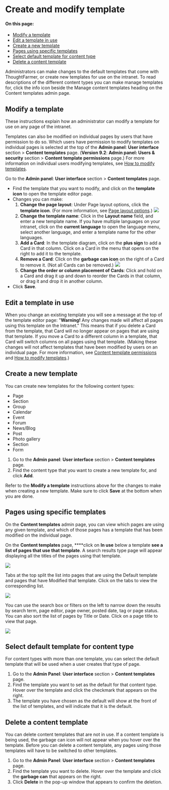 # Create and modify template

#### On this page:

* [Modify a template](../../../../using-thoughtfarmer/add-pages-and-sections/modify-templates.md)
* [Edit a template in use](./)
* [Create a new template](./)
* [Pages using specific templates](./)
* [Select default template for content type](./)
* [Delete a content template](./)

Administrators can make changes to the default templates that come with ThoughtFarmer, or create new templates for use on the intranet. To read descriptions of the different content types you can make manage templates for, click the info icon beside the Manage content templates heading on the Content templates admin page.

## Modify a template

These instructions explain how an administrator can modify a template for use on any page of the intranet.  
  
Templates can also be modified on individual pages by users that have permission to do so. Which users have permission to modify templates on individual pages is selected at the top of the **Admin panel**: **User interface** section &gt; **Content templates** page. \(**Version 9.2**: **Admin panel: Users & security** section &gt; **Content template permissions** page.\) For more information on individual users modifying templates, see [How to modify templates](../../../../using-thoughtfarmer/add-pages-and-sections/modify-templates.md).

 Go to the **Admin panel**: **User interface** section &gt; **Content templates** page.

* Find the template that you want to modify, and click on the **template icon** to open the template editor page.
* Changes you can make:
  1. **Change the page layout**: Under Page layout options, click the **template icon**. \(For more information, see [Page layout options](page-layout-option.md).\)   ![](../../../../.gitbook/assets/8.0admin12899pagelayouts.jpg)  
  2. **Change the template name**: Click in the **Layout name** field, and enter a new template name. If you have multiple languages on your intranet, click on the **current language** to open the language menu, select another language, and enter a template name for the other languages.
  3. **Add a Card**: In the template diagram, click on the **plus sign** to add a Card in that column. Click on a Card in the menu that opens on the right to add it to the template.
  4. **Remove a Card**: Click on the **garbage can icon** on the right of a Card to remove it. \(Not all Cards can be removed.\)   ![](../../../../.gitbook/assets/8.0admin12899removecard.jpg)  
  5. **Change the order or column placement of Cards**: Click and hold on a Card and drag it up and down to reorder the Cards in that column, or drag it and drop it in another column.
* Click **Save**.

## Edit a template in use

When you change an existing template you will see a message at the top of the template editor page: "**Warning!** Any changes made will affect all pages using this template on the Intranet." This means that if you delete a Card from the template, that Card will no longer appear on pages that are using that template. If you move a Card to a different column in a template, that Card will switch columns on all pages using that template. \(Making these changes will not affect templates that have been modified by users on an individual page. For more information, see [Content template permissions](../content-type-template-permissions.md) and [How to modify templates](../../../../using-thoughtfarmer/add-pages-and-sections/modify-templates.md).\)

## Create a new template

You can create new templates for the following content types:

* Page
* Section
* Group
* Calendar
* Event
* Forum
* News/Blog
* Post
* Photo gallery
* Section
* Form

1. Go to the **Admin panel**: **User interface** section &gt; **Content templates** page.
2. Find the content type that you want to create a new template for, and click **Add**.

Refer to the **Modify a template** instructions above for the changes to make when creating a new template. Make sure to click **Save** at the bottom when you are done.

## Pages using specific templates

On the **Content templates** admin page, you can view which pages are using any given template, and which of those pages has a template that has been modified on the individual page.  
  
On the **Content templates** page, ****click on **In use** below a template **see a list of pages that use that template**. A search results type page will appear displaying all the titles of the pages using that template.

![](../../../../.gitbook/assets/1-modifiedtemplates.png)

Tabs at the top split the list into pages that are using the Default template and pages that have Modified that template. Click on the tabs to view the corresponding list.

![](../../../../.gitbook/assets/2-templateusage.png)

You can use the search box or filters on the left to narrow down the results by search term, page editor, page owner, posted date, tag or page status. You can also sort the list of pages by Title or Date. Click on a page title to view that page.

![](../../../../.gitbook/assets/3-templatessearchfilter.png)

## Select default template for content type

For content types with more than one template, you can select the default template that will be used when a user creates that type of page.

1. Go to the **Admin Panel**: **User interface** section &gt; **Content templates** page.
2. Find the template you want to set as the default for that content type. Hover over the template and click the checkmark that appears on the right.
3. The template you have chosen as the default will show at the front of the list of templates, and will indicate that it is the default.

## Delete a content template

You can delete content templates that are not in use. If a content template is being used, the garbage can icon will not appear when you hover over the template. Before you can delete a content template, any pages using those templates will have to be switched to other templates.

1. Go to the **Admin Panel**: **User interface** section &gt; **Content templates** page.
2. Find the template you want to delete. Hover over the template and click the **garbage can** that appears on the right.
3. Click **Delete** in the pop-up window that appears to confirm the deletion.

